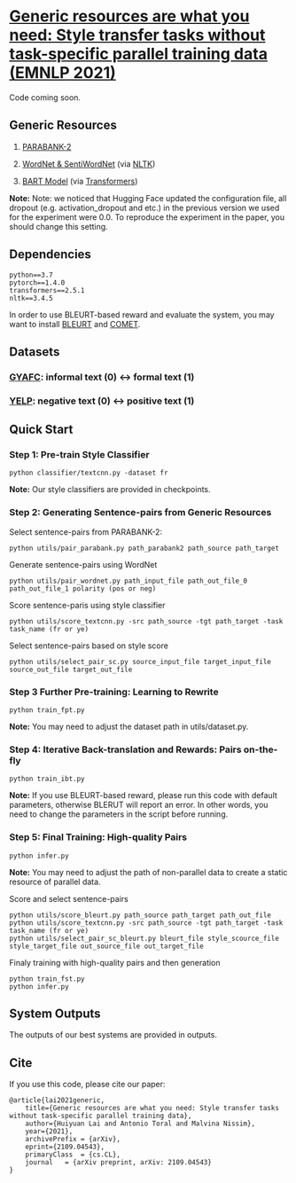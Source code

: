 
# [Generic resources are what you need: Style transfer tasks without task-specific parallel training data (EMNLP 2021)](https://arxiv.org/pdf/2109.04543.pdf)

Code coming soon.

## Generic Resources
1. [PARABANK-2](http://decomp.io/projects/parabank2/)

2. [WordNet & SentiWordNet](https://www.nltk.org/) (via [NLTK](https://www/nltk/org/))

3. [BART Model](https://huggingface.co/models) (via [Transformers](https://huggingface.co/transformers/))

**Note:** Note: we noticed that Hugging Face updated the configuration file, all dropout (e.g. activation_dropout and etc.) in the previous version we used for the experiment were 0.0. To reproduce the experiment in the paper, you should change this setting.


## Dependencies
```
python==3.7
pytorch==1.4.0
transformers==2.5.1
nltk==3.4.5
```
In order to use BLEURT-based reward and evaluate the system, you may want to install [BLEURT](https://github.com/google-research/bleurt) and [COMET](https://github.com/Unbabel/COMET).

## Datasets
### [GYAFC](https://github.com/raosudha89/GYAFC-corpus): informal text (0) <-> formal text (1)
### [YELP](https://github.com/lijuncen/Sentiment-and-Style-Transfer/tree/master/data/yelp): negative text (0) <-> positive text (1)

## Quick Start

### Step 1: Pre-train Style Classifier
```
python classifier/textcnn.py -dataset fr 
```
**Note:** Our style classifiers are provided in checkpoints.


### Step 2: Generating Sentence-pairs from Generic Resources

Select sentence-pairs from PARABANK-2:
```
python utils/pair_parabank.py path_parabank2 path_source path_target
```

Generate sentence-pairs using WordNet
```
python utils/pair_wordnet.py path_input_file path_out_file_0 path_out_file_1 polarity (pos or neg)
```

Score sentence-paris using style classifier
```
python utils/score_textcnn.py -src path_source -tgt path_target -task task_name (fr or ye)
```

Select sentence-pairs based on style score
```
python utils/select_pair_sc.py source_input_file target_input_file source_out_file target_out_file
```


### Step 3 Further Pre-training: Learning to Rewrite
```
python train_fpt.py
```
**Note:** You may need to adjust the dataset path in utils/dataset.py. 


### Step 4: Iterative Back-translation and Rewards: Pairs on-the-fly
```
python train_ibt.py
```
**Note:** If you use BLEURT-based reward, please run this code with default parameters, otherwise BLERUT will report an error. In other words, you need to change the parameters in the script before running.


### Step 5: Final Training: High-quality Pairs
```
python infer.py
```
**Note:** You may need to adjust the path of non-parallel data to create a static resource of parallel data. 

Score and select sentence-pairs
```
python utils/score_bleurt.py path_source path_target path_out_file
python utils/score_textcnn.py -src path_source -tgt path_target -task task_name (fr or ye)
python utils/select_pair_sc_bleurt.py bleurt_file style_scource_file style_target_file out_source_file out_target_file
```

Finaly training with high-quality pairs and then generation
```
python train_fst.py
python infer.py
```

## System Outputs
The outputs of our best systems are provided in outputs.


## Cite
If you use this code, please cite our paper:
```
@article{lai2021generic,
    title={Generic resources are what you need: Style transfer tasks without task-specific parallel training data}, 
    author={Huiyuan Lai and Antonio Toral and Malvina Nissim},
    year={2021}, 
    archivePrefix = {arXiv},
    eprint={2109.04543},
    primaryClass  = {cs.CL},
    journal   = {arXiv preprint, arXiv: 2109.04543}
}
```
